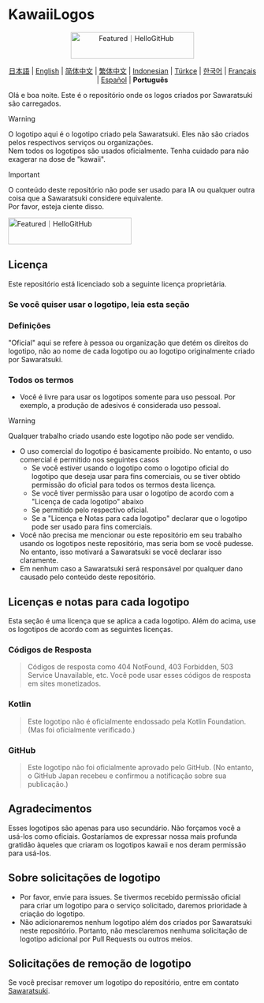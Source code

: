 # KawaiiLogos

<div align="center">

<a href="https://hellogithub.com/repository/88d2fabe0d6949b88bd5cc181618c8a3" target="_blank"><img src="https://abroad.hellogithub.com/v1/widgets/recommend.svg?rid=88d2fabe0d6949b88bd5cc181618c8a3&claim_uid=LcBfQDvu13tNTd2" alt="Featured｜HelloGitHub" style="width: 250px; height: 54px;" width="250" height="54" /></a>
 
[日本語](./README.md) | [English](./README_EN.md) | [简体中文](/README-zhHans.md) | [繁体中文](/README-zhHant.md)  | [Indonesian](/README-ID.md) | [Türkçe](/README-tr.md) | [한국어](/README-kr.md) | [Français](/README-fr.md) | [Español](/README-es.md) | **Português**

</div>

Olá e boa noite. Este é o repositório onde os logos criados por Sawaratsuki são carregados.

> [!WARNING]
> O logotipo aqui é o logotipo criado pela Sawaratsuki. Eles não são criados pelos respectivos serviços ou organizações.  
>  Nem todos os logotipos são usados ​​oficialmente.
> Tenha cuidado para não exagerar na dose de "kawaii".

> [!IMPORTANT]
> O conteúdo deste repositório não pode ser usado para IA ou qualquer outra coisa que a Sawaratsuki considere equivalente.  
>  Por favor, esteja ciente disso.

<a href="https://hellogithub.com/repository/88d2fabe0d6949b88bd5cc181618c8a3" target="_blank"><img src="https://abroad.hellogithub.com/v1/widgets/recommend.svg?rid=88d2fabe0d6949b88bd5cc181618c8a3&claim_uid=LcBfQDvu13tNTd2" alt="Featured｜HelloGitHub" style="width: 250px; height: 54px;" width="250" height="54" /></a>

## Licença

Este repositório está licenciado sob a seguinte licença proprietária.

### Se você quiser usar o logotipo, leia esta seção

### Definições

"Oficial" aqui se refere à pessoa ou organização que detém os direitos do logotipo, não ao nome de cada logotipo ou ao logotipo originalmente criado por Sawaratsuki.

### Todos os termos

- Você é livre para usar os logotipos somente para uso pessoal.
  Por exemplo, a produção de adesivos é considerada uso pessoal.

> [!WARNING]
> Qualquer trabalho criado usando este logotipo não pode ser vendido.

- O uso comercial do logotipo é basicamente proibido.
  No entanto, o uso comercial é permitido nos seguintes casos
   - Se você estiver usando o logotipo como o logotipo oficial do logotipo que deseja usar para fins comerciais, ou se tiver obtido permissão do oficial para todos os termos desta licença.
   - Se você tiver permissão para usar o logotipo de acordo com a "Licença de cada logotipo" abaixo
   - Se permitido pelo respectivo oficial.
   - Se a "Licença e Notas para cada logotipo" declarar que o logotipo pode ser usado para fins comerciais.
- Você não precisa me mencionar ou este repositório em seu trabalho usando os logotipos neste repositório, mas seria bom se você pudesse.
  No entanto, isso motivará a Sawaratsuki se você declarar isso claramente.
- Em nenhum caso a Sawaratsuki será responsável por qualquer dano causado pelo conteúdo deste repositório.

## Licenças e notas para cada logotipo

Esta seção é uma licença que se aplica a cada logotipo.
Além do acima, use os logotipos de acordo com as seguintes licenças.

### Códigos de Resposta

> Códigos de resposta como 404 NotFound, 403 Forbidden, 503 Service Unavailable, etc.
> Você pode usar esses códigos de resposta em sites monetizados.

### Kotlin

> Este logotipo não é oficialmente endossado pela Kotlin Foundation.
> (Mas foi oficialmente verificado.)

### GitHub

> Este logotipo não foi oficialmente aprovado pelo GitHub.
> (No entanto, o GitHub Japan recebeu e confirmou a notificação sobre sua publicação.)

## Agradecimentos

Esses logotipos são apenas para uso secundário.
Não forçamos você a usá-los como oficiais.
Gostaríamos de expressar nossa mais profunda gratidão àqueles que criaram os logotipos kawaii e nos deram permissão para usá-los.

## Sobre solicitações de logotipo

- Por favor, envie para issues.
Se tivermos recebido permissão oficial para criar um logotipo para o serviço solicitado, daremos prioridade à criação do logotipo.
- Não adicionaremos nenhum logotipo além dos criados por Sawaratsuki neste repositório.
Portanto, não mesclaremos nenhuma solicitação de logotipo adicional por Pull Requests ou outros meios.

## Solicitações de remoção de logotipo

Se você precisar remover um logotipo do repositório, entre em contato [Sawaratsuki](https://x.com/sawaratsuki1004).
